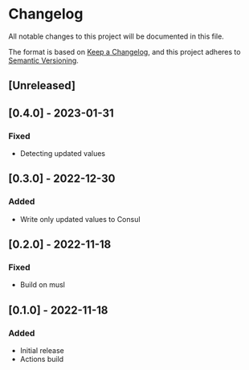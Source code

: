# Changelog
All notable changes to this project will be documented in this file.

The format is based on [Keep a Changelog](https://keepachangelog.com/en/1.0.0/),
and this project adheres to [Semantic Versioning](https://semver.org/spec/v2.0.0.html).

## [Unreleased]

## [0.4.0] - 2023-01-31
### Fixed
- Detecting updated values

## [0.3.0] - 2022-12-30
### Added
- Write only updated values to Consul

## [0.2.0] - 2022-11-18
### Fixed
- Build on musl

## [0.1.0] - 2022-11-18
### Added
- Initial release
- Actions build
